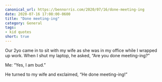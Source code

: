 ```yaml
---
canonical_url: https://bennorris.com/2020/07/16/done-meeting-ing
date: 2020-07-16 17:08:00-0600
title: "Done meeting-ing"
category: General
tags:
- kid quotes
short: true
---
```


Our 2yo came in to sit with my wife as she was in my office while I wrapped up work. When I shut my laptop, he asked, “Are you done meeting-ing?”

Me: “Yes, I am bud.”

He turned to my wife and exclaimed, “He done meeting-ing!”
